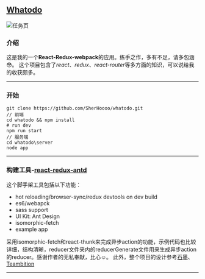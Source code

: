 ## [Whatodo](http://sherhoooo.cn:9020/)

![任务页](http://upload-images.jianshu.io/upload_images/2400052-550637524d1ad0fb.png?imageMogr2/auto-orient/strip%7CimageView2/2/w/1240)

### 介绍
这是我的一个**React-Redux-webpack**的应用。练手之作，多有不足，请多包涵:flushed:。
这个项目包含了*react*、*redux*、*react-router*等多方面的知识，可以说给我的收获颇多。

-------------
### 开始

```
git clone https://github.com/SherHoooo/whatodo.git
// 前端
cd whatodo && npm install 
# run dev
npm run start
// 服务端
cd whatodo\server
node app
```
--------------------------
### 构建工具-**[react-redux-antd](https://github.com/Justin-lu/react-redux-antd)**
这个脚手架工具包括以下功能：
- hot reloading/browser-sync/redux devtools on dev build 
- es6/webapck
- sass support
- UI Kit: Ant Design
- isomorphic-fetch
- example app

采用isomorphic-fetch和react-thunk来完成异步action的功能，示例代码也比较详细，结构清晰，reducer文件夹内的reducerGenerate文件用来生成异步action的reducer。感谢作者的无私奉献，比心:relaxed:。
此外，整个项目的设计参考[石墨](https://shimo.im)、[Teambition](https://www.teambition.com)

-----------------
